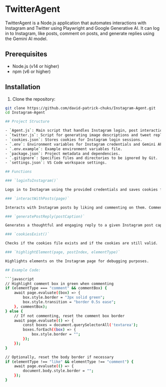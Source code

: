 # TwitterAgent

TwitterAgent is a Node.js application that automates interactions with Instagram and Twitter using Playwright and Google Generative AI. It can log in to Instagram, like posts, comment on posts, and generate replies using the Gemini AI model.

## Prerequisites

- Node.js (v14 or higher)
- npm (v6 or higher)

## Installation

1. Clone the repository:

```sh
git clone https://github.com/david-patrick-chuks/Instagram-Agent.git
cd Instagram-Agent

## Project Structure

- `Agent.js`: Main script that handles Instagram login, post interactions, and comment generation.
- `twitter.js`: Script for generating image descriptions and tweet replies using Gemini AI.
- `cookies.json`: Stores cookies for Instagram login sessions.
- `.env`: Environment variables for Instagram credentials and Gemini API keys.
- `.env.example`: Example environment variables file.
- `package.json`: Project metadata and dependencies.
- `.gitignore`: Specifies files and directories to be ignored by Git.
- `settings.json`: VS Code workspace settings.

## Functions

### `loginToInstagram()`

Logs in to Instagram using the provided credentials and saves cookies for future sessions.

### `interactWithPosts(page)`

Interacts with Instagram posts by liking and commenting on them. Comments are generated using the Gemini AI model.

### `generatePostReply(postCaption)`

Generates a thoughtful and engaging reply to a given Instagram post caption using the Gemini AI model.

### `cookiesExist()`

Checks if the cookies file exists and if the cookies are still valid.

### `highlightElement(page, postIndex, elementType)`

Highlights elements on the Instagram page for debugging purposes.

## Example Code:

```javascript
// Highlight comment box in green when commenting
if (elementType === "comment" && commentBox) {
    await page.evaluate((box) => {
        box.style.border = "3px solid green";
        box.style.transition = "border 0.5s ease";
    }, commentBox);
} else {
    // If not commenting, reset the comment box border
    await page.evaluate(() => {
        const boxes = document.querySelectorAll('textarea');
        boxes.forEach((box) => {
            box.style.border = "";
        });
    });
}

// Optionally, reset the body border if necessary
if (elementType !== "like" && elementType !== "comment") {
    await page.evaluate(() => {
        document.body.style.border = "";
    });
}